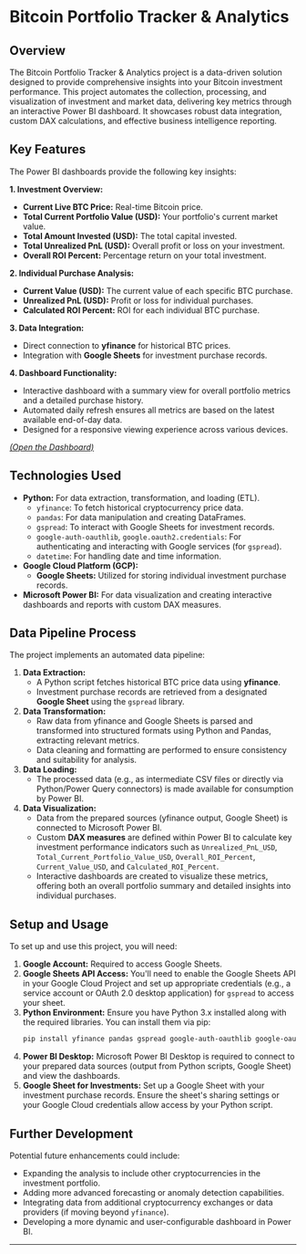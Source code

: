 # Bitcoin Portfolio Tracker & Analytics

[](https://www.python.org/)
[](https://www.google.com/sheets/about/)
[](https://powerbi.microsoft.com/)

## Overview

The Bitcoin Portfolio Tracker & Analytics project is a data-driven solution designed to provide comprehensive insights into your Bitcoin investment performance. This project automates the collection, processing, and visualization of investment and market data, delivering key metrics through an interactive Power BI dashboard. It showcases robust data integration, custom DAX calculations, and effective business intelligence reporting.

## Key Features

The Power BI dashboards provide the following key insights:

**1. Investment Overview:**

  * **Current Live BTC Price:** Real-time Bitcoin price.
  * **Total Current Portfolio Value (USD):** Your portfolio's current market value.
  * **Total Amount Invested (USD):** The total capital invested.
  * **Total Unrealized PnL (USD):** Overall profit or loss on your investment.
  * **Overall ROI Percent:** Percentage return on your total investment.

**2. Individual Purchase Analysis:**

  * **Current Value (USD):** The current value of each specific BTC purchase.
  * **Unrealized PnL (USD):** Profit or loss for individual purchases.
  * **Calculated ROI Percent:** ROI for each individual BTC purchase.

**3. Data Integration:**

  * Direct connection to **yfinance** for historical BTC prices.
  * Integration with **Google Sheets** for investment purchase records.

**4. Dashboard Functionality:**

  * Interactive dashboard with a summary view for overall portfolio metrics and a detailed purchase history.
  * Automated daily refresh ensures all metrics are based on the latest available end-of-day data.
  * Designed for a responsive viewing experience across various devices.

[*(Open the Dashboard)*](https://app.powerbi.com/view?r=eyJrIjoiNDNiZmNjNTYtMGViNy00ZGUzLWE4MTAtNTM5ZDU4NDc2OGE0IiwidCI6IjY5NjFiY2ZkLTU3ODUtNDMyYy05YTNmLTY5YzllMjM5NWNjOSIsImMiOjR9)

## Technologies Used

  * **Python:** For data extraction, transformation, and loading (ETL).
      * `yfinance`: To fetch historical cryptocurrency price data.
      * `pandas`: For data manipulation and creating DataFrames.
      * `gspread`: To interact with Google Sheets for investment records.
      * `google-auth-oauthlib`, `google.oauth2.credentials`: For authenticating and interacting with Google services (for `gspread`).
      * `datetime`: For handling date and time information.
  * **Google Cloud Platform (GCP):**
      * **Google Sheets:** Utilized for storing individual investment purchase records.
  * **Microsoft Power BI:** For data visualization and creating interactive dashboards and reports with custom DAX measures.

## Data Pipeline Process

The project implements an automated data pipeline:

1.  **Data Extraction:**
      * A Python script fetches historical BTC price data using **yfinance**.
      * Investment purchase records are retrieved from a designated **Google Sheet** using the `gspread` library.
2.  **Data Transformation:**
      * Raw data from yfinance and Google Sheets is parsed and transformed into structured formats using Python and Pandas, extracting relevant metrics.
      * Data cleaning and formatting are performed to ensure consistency and suitability for analysis.
3.  **Data Loading:**
      * The processed data (e.g., as intermediate CSV files or directly via Python/Power Query connectors) is made available for consumption by Power BI.
4.  **Data Visualization:**
      * Data from the prepared sources (yfinance output, Google Sheet) is connected to Microsoft Power BI.
      * Custom **DAX measures** are defined within Power BI to calculate key investment performance indicators such as `Unrealized_PnL_USD`, `Total_Current_Portfolio_Value_USD`, `Overall_ROI_Percent`, `Current_Value_USD`, and `Calculated_ROI_Percent`.
      * Interactive dashboards are created to visualize these metrics, offering both an overall portfolio summary and detailed insights into individual purchases.

## Setup and Usage

To set up and use this project, you will need:

1.  **Google Account:** Required to access Google Sheets.
2.  **Google Sheets API Access:** You'll need to enable the Google Sheets API in your Google Cloud Project and set up appropriate credentials (e.g., a service account or OAuth 2.0 desktop application) for `gspread` to access your sheet.
3.  **Python Environment:** Ensure you have Python 3.x installed along with the required libraries. You can install them via pip:
    ```bash
    pip install yfinance pandas gspread google-auth-oauthlib google-oauth2-credentials
    ```
4.  **Power BI Desktop:** Microsoft Power BI Desktop is required to connect to your prepared data sources (output from Python scripts, Google Sheet) and view the dashboards.
5.  **Google Sheet for Investments:** Set up a Google Sheet with your investment purchase records. Ensure the sheet's sharing settings or your Google Cloud credentials allow access by your Python script.

## Further Development

Potential future enhancements could include:

  * Expanding the analysis to include other cryptocurrencies in the investment portfolio.
  * Adding more advanced forecasting or anomaly detection capabilities.
  * Integrating data from additional cryptocurrency exchanges or data providers (if moving beyond `yfinance`).
  * Developing a more dynamic and user-configurable dashboard in Power BI.

-----
